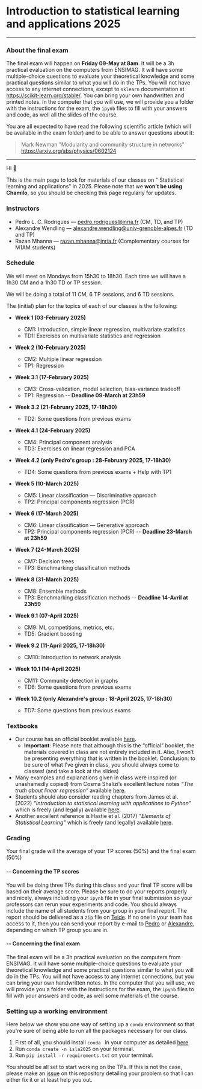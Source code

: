 # Introduction to statistical learning and applications 2025

--- 

### About the final exam

The final exam will happen on **Friday 09-May at 8am**. It will be a 3h practical evaluation on the computers from ENSIMAG. It will have some multiple-choice questions to evaluate your theoretical knowledge and some practical questions similar to what you will do in the TPs. You will not have access to any internet connections, except to `sklearn` documentation at https://scikit-learn.org/stable/. You can bring your own handwritten and printed notes. In the computer that you will use, we will provide you a folder with the instructions for the exam, the `ipynb` files to fill with your answers and code, as well all the slides of the course.

You are all expected to have read the following scientific article (which will be available in the exam folder) and to be able to answer questions about it: 

> Mark Newman  "Modularity and community structure in networks"
> https://arxiv.org/abs/physics/0602124

--- 

Hi :wave: 

This is the main page to look for materials of our classes on " Statistical learning and applications" in 2025. Please note that we **won't be using Chamilo**, 
so you should be checking this page regularly for updates.

### Instructors
- Pedro L. C. Rodrigues — pedro.rodrigues@inria.fr (CM, TD, and TP)
- Alexandre Wendling — alexandre.wendling@univ-grenoble-alpes.fr (TD and TP)
- Razan Mhanna — razan.mhanna@inria.fr (Complementary courses for M1AM students)

### Schedule
We will meet on Mondays from 15h30 to 18h30. Each time we will have a 1h30 CM 
and a 1h30 TD or TP session. 

We will be doing a total of 11 CM, 6 TP sessions, and 6 TD sessions.

The (initial) plan for the topics of each of our classes is the following:

- **Week 1 (03-February 2025)** 
  - CM1: Introduction, simple linear regression, multivariate statistics
  - TD1: Exercises on multivariate statistics and regression

- **Week 2 (10-February 2025)** 
  - CM2: Multiple linear regression
  - TP1: Regression

- **Week 3.1 (17-February 2025)**
  - CM3: Cross-validation, model selection, bias-variance tradeoff
  - TP1: Regression -- **Deadline 09-March at 23h59**

- **Week 3.2 (21-February 2025, 17-18h30)**
  - TD2: Some questions from previous exams

- **Week 4.1 (24-February 2025)**
  - CM4: Principal component analysis
  - TD3: Exercises on linear regression and PCA

- **Week 4.2 (only Pedro's group : 28-February 2025, 17-18h30)**
  - TD4: Some questions from previous exams + Help with TP1

- **Week 5 (10-March 2025)**
  - CM5: Linear classification — Discriminative approach
  - TP2: Principal components regression (PCR)
  
- **Week 6 (17-March 2025)**
  - CM6: Linear classification — Generative approach
  - TP2: Principal components regression (PCR) -- **Deadline 23-March at 23h59**

- **Week 7 (24-March 2025)**
  - CM7: Decision trees
  - TP3: Benchmarking classification methods
  
- **Week 8 (31-March 2025)**
  - CM8: Ensemble methods
  - TP3: Benchmarking classification methods -- **Deadline 14-Avril at 23h59**

- **Week 9.1 (07-April 2025)**
  - CM9: ML competitions, metrics, etc.
  - TD5: Gradient boosting

- **Week 9.2 (11-April 2025, 17-18h30)**
  - CM10: Introduction to network analysis

- **Week 10.1 (14-April 2025)**
  - CM11: Community detection in graphs
  - TD6: Some questions from previous exams

- **Week 10.2 (only Alexandre's group : 18-April 2025, 17-18h30)**
  - TD7: Some questions from previous exams

### Textbooks
- Our course has an official booklet available [here](https://cloud.univ-grenoble-alpes.fr/s/iTtXPTdLpyMwBtN).
    - **Important**: Please note that although this is the “official” booklet, the materials covered in class are not entirely included in it. Also, I won’t be presenting everything that is written in the booklet. Conclusion: to be sure of what I’ve given in class, you should always come to classes! (and take a look at the slides)
- Many examples and explanations given in class were inspired (or unashamedly copied) from Cosma Shalizi’s excellent lecture notes *“The truth about linear regression”* available [here](https://www.stat.cmu.edu/~cshalizi/TALR/).
- Students should also consider reading chapters from James et al. (2022) *"Introduction to statistical learning with applications to Python"* which is freely (and legally) available [here](https://www.statlearning.com/).
- Another excellent reference is Hastie et al. (2017) *"Elements of Statistical Learning"* which is freely (and legally) available [here](https://hastie.su.domains/ElemStatLearn/).

### Grading
Your final grade will the average of your TP scores (50%) and the final exam (50%)

#### -- Concerning the TP scores
You will be doing three TPs during this class and your final TP score will be based on their average score. Please be sure to do your reports properly and nicely, always including your `ipynb` file in your final submission so your professors can rerun your experiments and code. You should always include the name of all students from your group in your final report. The report should be delivered as a `zip` file on [Teide](https://teide.ensimag.fr/). If no one in your team has access to it, then you can send your report by e-mail to [Pedro](mailto:pedro.rodrigues@inria.fr) or [Alexandre](mailto:alexandre.wendling@univ-grenoble-alpes.fr), depending on which TP group you are in.

#### -- Concerning the final exam
The final exam will be a 3h practical evaluation on the computers from ENSIMAG. It will have some multiple-choice questions to evaluate your theoretical knowledge and some practical questions similar to what you will do in the TPs. You will not have access to any internet connections, but you can bring your own handwritten notes. In the computer that you will use, we will provide you a folder with the instructions for the exam, the `ipynb` files to fill with your answers and code, as well some materials of the course.

### Setting up a working environment

Here below we show you one way of setting up a `conda` environment so that you're sure of being able to run all the packages necessary for our class.

1) First of all, you should install `conda ` in your computer as detailed [here](https://docs.conda.io/projects/conda/en/latest/user-guide/install/index.html).
2) Run `conda create -n isla2025` on your terminal.
3) Run `pip install -r requirements.txt` on your terminal.

You should be all set to start working on the TPs. If this is not the case, please make an [issue](https://github.com/ISLA-Grenoble/2025-main/issues) on this repository detailing your problem so that I can either fix it or at least help you out.